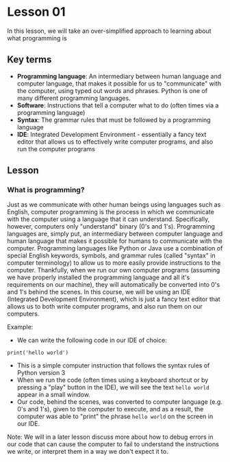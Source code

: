# Lesson 01

In this lesson, we will take an over-simplified approach to learning about what programming is

## Key terms

* **Programming language**: An intermediary between human language and computer language, that makes it possible for us to "communicate" with the computer, using typed out words and phrases. Python is one of many different programming languages.
* **Software**: Instructions that tell a computer what to do (often times via a programming language)
* **Syntax**: The grammar rules that must be followed by a programming language
* **IDE**: Integrated Development Environment - essentially a fancy text editor that allows us to effectively write computer programs, and also run the computer programs

## Lesson

### What is programming?

Just as we communicate with other human beings using languages such as English, computer programming is the process in which we communicate with the computer using a language that it can understand. Specifically, however, computers only "understand" binary (0's and 1's). Programming languages are, simply put, an intermediary between computer language and human language that makes it possible for humans to communicate with the computer. Programming languages like Python or Java use a combination of special English keywords, symbols, and grammar rules (called "syntax" in computer terminology) to allow us to more easily provide instructions to the computer. Thankfully, when we run our own computer programs (assuming we have properly installed the programming language and all it's requirements on our machine), they will automatically be converted into 0's and 1's behind the scenes. In this course, we will be using an IDE (Integrated Development Environment), which is just a fancy text editor that allows us to both write computer programs, and also run them on our computers.

Example:

* We can write the following code in our IDE of choice:

```
print('hello world')
```

* This is a simple computer instruction that follows the syntax rules of Python version 3
* When we run the code (often times using a keyboard shortcut or by pressing a "play" button in the IDE), we will see the text `hello world` appear in a small window.
* Our code, behind the scenes, was converted to computer language (e.g. 0's and 1's), given to the computer to execute, and as a result, the computer was able to "print" the phrase `hello world` on the screen in our IDE.

Note: We will in a later lesson discuss more about how to debug errors in our code that can cause the computer to fail to understand the instructions we write, or interpret them in a way we don't expect it to.
